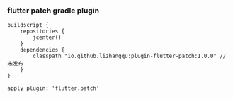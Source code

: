### flutter patch gradle plugin


```
buildscript {
    repositories {
        jcenter()
    }
    dependencies {
        classpath "io.github.lizhangqu:plugin-flutter-patch:1.0.0" //未发布
    }
}

apply plugin: 'flutter.patch'

```

